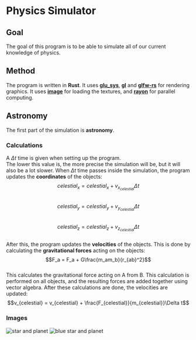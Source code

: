 # Physics Simulator

## Goal
The goal of this program is to be able to simulate all of our current knowledge of physics.

## Method
The program is written in **Rust**.
It uses [**glu_sys**](https://github.com/moalyousef/glu-sys), [**gl**](https://github.com/rust-windowing/gl-rs/tree/master/gl) and [**glfw-rs**](https://github.com/PistonDevelopers/glfw-rs) for rendering graphics.
It uses [**image**](https://github.com/image-rs/image) for loading the textures, and [**rayon**](https://github.com/rayon-rs/rayon) for parallel computing.

## Astronomy
The first part of the simulation is **astronomy**.

### Calculations
A $\Delta t$ time is given when setting up the program.\
The lower this value is, the more precise the simulation will be, but it will also be a lot slower.
When $\Delta t$ time passes inside the simulation, the program updates the **coordinates** of the objects:\
$$celestial_x = celestial_x + v_{x_{celestial}}\Delta t$$\
$$celestial_y = celestial_y + v_{y_{celestial}}\Delta t$$\
$$celestial_z = celestial_z + v_{z_{celestial}}\Delta t$$\
After this, the program updates the **velocities** of the objects.
This is done by calculating the **gravitational forces** acting on the objects:\
$$F_a = F_a + G\frac{m_am_b}{r_{ab}^2}$$\
This calculates the gravitational force acting on A from B.
This calculation is performed on all objects, and the resulting forces are added together using vector algebra.
After these calculations are done, the velocities are updated:\
$$v_{celestial} = v_{celestial} + \frac{F_{celestial}}{m_{celestial}}\Delta t$$

### Images
![star and planet](https://github.com/ErikHegyi/physics-simulator/tree/main/images/documentation/astronomy_1.png?raw=true)
![blue star and planet](https://github.com/ErikHegyi/physics-simulator/tree/main/images/documentation/astronomy_2.png?raw=true)